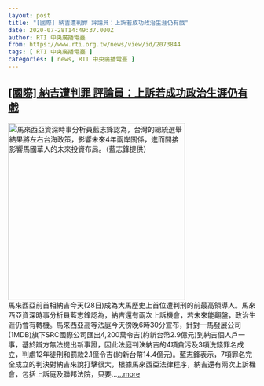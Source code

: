 ```yaml
---
layout: post
title: "[國際] 納吉遭判罪 評論員：上訴若成功政治生涯仍有戲"
date: 2020-07-28T14:49:37.000Z
author: RTI 中央廣播電臺
from: https://www.rti.org.tw/news/view/id/2073844
tags: [ RTI 中央廣播電臺 ]
categories: [ news, RTI 中央廣播電臺 ]
---
```

<!--1595947777000-->
[[國際] 納吉遭判罪 評論員：上訴若成功政治生涯仍有戲](https://www.rti.org.tw/news/view/id/2073844)
------

<div>
<img src="https://static.rti.org.tw/assets/thumbnails/2020/01/07/20200107000194M.jpg" width="360" alt="馬來西亞資深時事分析員藍志鋒認為，台灣的總統選舉結果將左右台海政策，影響未來4年兩岸關係，進而間接影響馬國華人的未來投資布局。（藍志鋒提供）" title="馬來西亞資深時事分析員藍志鋒認為，台灣的總統選舉結果將左右台海政策，影響未來4年兩岸關係，進而間接影響馬國華人的未來投資布局。（藍志鋒提供）"><br>馬來西亞前首相納吉今天(28日)成為大馬歷史上首位遭判刑的前最高領導人。馬來西亞資深時事分析員藍志鋒認為，納吉還有兩次上訴機會，若未來能翻盤，政治生涯仍會有轉機。馬來西亞高等法庭今天傍晚6時30分宣布，針對一馬發展公司(1MDB)旗下SRC國際公司匯出4,200萬令吉(約新台幣2.9億元)到納吉個人戶一事，基於辯方無法提出新事證，因此法庭判決納吉的4項貪污及3項洗錢罪名成立，判處12年徒刑和罰款2.1億令吉(約新台幣14.4億元)。藍志鋒表示，7項罪名完全成立的判決對納吉來說打擊很大，根據馬來西亞法律程序，納吉還有兩次上訴機會，包括上訴庭及聯邦法院，只要...<a target="_blank" href="https://www.rti.org.tw/news/view/id/2073844">...more</a>
</div>
